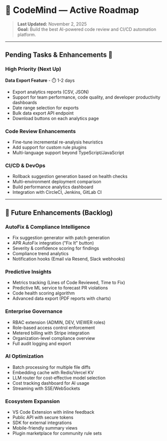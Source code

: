 # 🤖 CodeMind — Active Roadmap

> **Last Updated:** November 2, 2025  
> **Goal:** Build the best AI-powered code review and CI/CD automation platform.

---

## Pending Tasks & Enhancements 🚀

### **High Priority (Next Up)**

**Data Export Feature** - ⏱️ 1-2 days
- Export analytics reports (CSV, JSON)
- Support for team performance, code quality, and developer productivity dashboards
- Date range selection for exports
- Bulk data export API endpoint
- Download buttons on each analytics page

### **Code Review Enhancements**
- Fine-tune incremental re-analysis heuristics
- Add support for custom rule plugins
- Multi-language support beyond TypeScript/JavaScript

### **CI/CD & DevOps**
- Rollback suggestion generation based on health checks
- Multi-environment deployment comparison
- Build performance analytics dashboard
- Integration with CircleCI, Jenkins, GitLab CI

---

## 🚀 Future Enhancements (Backlog)

### **AutoFix & Compliance Intelligence**
- Fix suggestion generator with patch generation
- APR AutoFix integration ("Fix It" button)
- Severity & confidence scoring for findings
- Compliance trend analytics
- Notification hooks (Email via Resend, Slack webhooks)

### **Predictive Insights**
- Metrics tracking (Lines of Code Reviewed, Time to Fix)
- Predictive ML service to forecast PR violations
- Code health scoring algorithm
- Advanced data export (PDF reports with charts)

### **Enterprise Governance**
- RBAC extension (ADMIN, DEV, VIEWER roles)
- Role-based access control enforcement
- Metered billing with Stripe integration
- Organization-level compliance overview
- Full audit logging and export

### **AI Optimization**
- Batch processing for multiple file diffs
- Embedding cache with Redis/Vercel KV
- LLM router for cost-effective model selection
- Cost tracking dashboard for AI usage
- Streaming with SSE/WebSockets

### **Ecosystem Expansion**
- VS Code Extension with inline feedback
- Public API with secure tokens
- SDK for external integrations
- Mobile-friendly summary views
- Plugin marketplace for community rule sets


